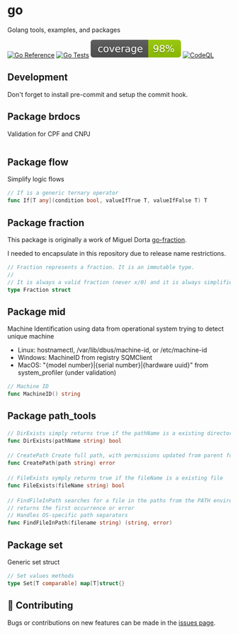 # go
Golang tools, examples, and packages

[![Go Reference](https://pkg.go.dev/badge/github.com/guionardo/go.svg)](https://pkg.go.dev/github.com/guionardo/go)
[![Go Tests](https://github.com/guionardo/go/actions/workflows/go_tests.yml/badge.svg)](https://github.com/guionardo/go/actions/workflows/go_tests.yml)
![coverage](https://raw.githubusercontent.com/guionardo/go/badges/.badges/main/coverage.svg)
[![CodeQL](https://github.com/guionardo/go/actions/workflows/github-code-scanning/codeql/badge.svg)](https://github.com/guionardo/go/actions/workflows/github-code-scanning/codeql)

## Development

Don't forget to install pre-commit and setup the commit hook.

## Package brdocs

Validation for CPF and CNPJ

```go

```

## Package flow

Simplify logic flows

```go
// If is a generic ternary operator
func If[T any](condition bool, valueIfTrue T, valueIfFalse T) T
```

## Package fraction

This package is originally a work of Miguel Dorta [go-fraction](https://github.com/nethruster/go-fraction).

I needed to encapsulate in this repository due to release name restrictions.

```go
// Fraction represents a fraction. It is an immutable type.
//
// It is always a valid fraction (never x/0) and it is always simplified.
type Fraction struct
```

## Package mid

Machine Identification using data from operational system trying to detect unique machine

* Linux: hostnamectl, /var/lib/dbus/machine-id, or /etc/machine-id
* Windows: MachineID from registry SQMClient
* MacOS: "{model number}|{serial number}|{hardware uuid}" from system_profiler (under validation)

```go
// Machine ID
func MachineID() string
```

## Package path_tools

```go
// DirExists simply returns true if the pathName is a existing directory
func DirExists(pathName string) bool

// CreatePath Create full path, with permissions updated from parent folder.
func CreatePath(path string) error

// FileExists symply returns true if the fileName is a existing file
func FileExists(fileName string) bool

// FindFileInPath searches for a file in the paths from the PATH environment variable
// returns the first occurrence or error
// Handles OS-specific path separators
func FindFileInPath(filename string) (string, error)
```


## Package set

Generic set struct

```go
// Set values methods
type Set[T comparable] map[T]struct{}
```

## 🤝 Contributing

Bugs or contributions on new features can be made in the [issues page](https://github.com/guionardo/go/issues).
